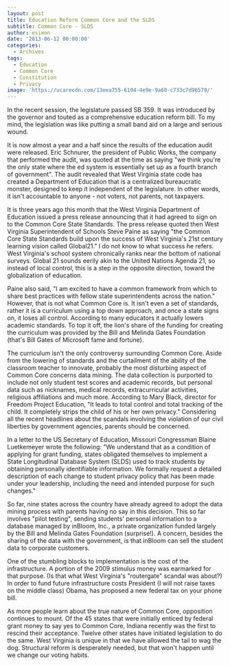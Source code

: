 ```yaml
---
layout: post
title: Education Reform Common Core and the SLDS
subtitle: Common Core - SLDS
author: esimon
date: '2013-06-12 00:00:00'
categories:
  - Archives
tags:
  - Education
  - Common Core
  - Constitution
  - Privacy
image: 'https://ucarecdn.com/13eea755-6104-4e9e-9a68-c733c7d96579/'
---
```

In the recent session, the legislature passed SB 359. It was introduced by the governor and touted as a comprehensive education reform bill. To my mind, the legislation was like putting a small band aid on a large and serious wound. 

It is now almost a year and a half since the results of the education audit were released. Eric Schnurer, the president of Public Works, the company that performed the audit, was quoted at the time as saying "we think you're the only state where the ed system is essentially set up as a fourth branch of government". The audit revealed that West Virginia state code has created a Department of Education that is a centralized bureaucratic monster, designed to keep it independent of the legislature. In other words, it isn't accountable to anyone - not voters, not parents, not taxpayers. 

It is three years ago this month that the West Virginia Department of Education issued a press release announcing that it had agreed to sign on to the Common Core State Standards. The press release quoted then West Virginia Superintendent of Schools Steve Paine as saying "the Common Core State Standards build upon the success of West Virginia's 21st century learning vision called Global21." I do not know to what success he refers. West Virginia's school system chronically ranks near the bottom of national surveys. Global 21 sounds eerily akin to the United Nations Agenda 21, so instead of local control, this is a step in the opposite direction, toward the globalization of education. 

Paine also said, "I am excited to have a common framework from which to share best practices with fellow state superintendents across the nation." However, that is not what Common Core is. It isn't even a set of standards, rather it is a curriculum using a top down approach, and once a state signs on, it loses all control. According to many educators it actually lowers academic standards. To top it off, the lion's share of the funding for creating the curriculum was provided by the Bill and Melinda Gates Foundation (that's Bill Gates of Microsoft fame and fortune). 

The curriculum isn't the only controversy surrounding Common Core. Aside from the lowering of standards and the curtailment of the ability of the classroom teacher to innovate, probably the most disturbing aspect of Common Core concerns data mining. The data collection is purported to include not only student test scores and academic records, but personal data such as nicknames, medical records, extracurricular activities, religious affiliations and much more. According to Mary Black, director for Freedom Project Education, "It leads to total control and total tracking of the child. It completely strips the child of his or her own privacy." Considering all the recent headlines about the scandals involving the violation of our civil liberties by government agencies, parents should be concerned. 

In a letter to the US Secretary of Education, Missouri Congressman Blaine Luetkemeyer wrote the following: "We understand that as a condition of applying for grant funding, states obligated themselves to implement a State Longitudinal Database System (SLDS) used to track students by obtaining personally identifiable information. We formally request a detailed description of each change to student privacy policy that has been made under your leadership, including the need and intended purpose for such changes." 

So far, nine states across the country have already agreed to adopt the data mining process with parents having no say in this decision. This so far involves "pilot testing", sending students' personal information to a database managed by inBloom, Inc., a private organization funded largely by the Bill and Melinda Gates Foundation (surprise!). A concern, besides the sharing of the data with the government, is that inBloom can sell the student data to corporate customers. 

One of the stumbling blocks to implementation is the cost of the infrastructure. A portion of the 2009 stimulus money was earmarked for that purpose. (Is that what West Virginia's "routergate" scandal was about?) In order to fund future infrastructure costs President (I will not raise taxes on the middle class) Obama, has proposed a new federal tax on your phone bill. 

As more people learn about the true nature of Common Core, opposition continues to mount. Of the 45 states that were initially enticed by federal grant money to say yes to Common Core, Indiana recently was the first to rescind their acceptance. Twelve other states have initiated legislation to do the same. West Virginia is unique in that we have allowed the tail to wag the dog. Structural reform is desperately needed, but that won't happen until we change our voting habits. 


